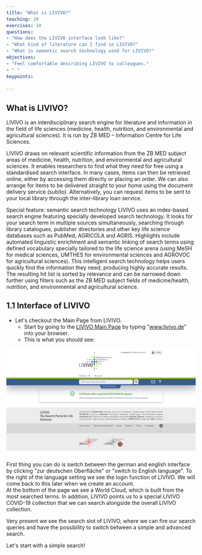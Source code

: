 ```yaml
---
title: "What is LIVIVO?"
teaching: 20
exercises: 10
questions:
- "How does the LIVIVO interface look like?"
- "What kind of literature can I find in LIVIVO?"
- "What is semantic search technology used for LIVIVO?"
objectives:
- "Feel comfortable describing LIVIVO to colleagues."
- " "
keypoints:

---
```


## What is LIVIVO?

LIVIVO is an interdisciplinary search engine for literature and information in the field of life sciences (medicine, health, nutrition, and environmental and agricultural sciences). It is run by ZB MED – Information Centre for Life Sciences.

LIVIVO draws on relevant scientific information from the ZB MED subject areas of medicine, health, nutrition, and environmental and agricultural sciences. It enables researchers to find what they need for free using a standardised search interface.
In many cases, items can then be retrieved online, either by accessing them directly or placing an order. We can also arrange for items to be delivered straight to your home using the document delivery service (subito). Alternatively, you can request items to be sent to your local library through the inter-library loan service.

Special feature: semantic search technology
LIVIVO uses an index-based search engine featuring specially developed search technology. It looks for your search term in multiple sources simultaneously, searching through library catalogues, publisher directories and other key life science databases such as PubMed, AGRICOLA and AGRIS. Highlights include automated linguistic enrichment and semantic linking of search terms using defined vocabulary specially tailored to the life science arena (using MeSH for medical sciences, UMTHES for environmental sciences and AGROVOC for agricultural sciences). This intelligent search technology helps users quickly find the information they need, producing highly accurate results. The resulting hit list is sorted by relevance and can be narrowed down further using filters such as the ZB MED subject fields of medicine/health, nutrition, and environmental and agricultural science.

## 1.1 Interface of LIVIVO

- Let's checkout the Main Page from LIVIVO.
  - Start by going to the [LIVIVO Main Page](https://www.livivo.de/app) by typing "www.livivo.de" into your browser. 
  - This is what you should see:

![LIVIVO_Main_Page](../fig/LIVIVO_Main_Page.png)

First thing you can do is switch between the german and english interface by clicking "zur deutschen Oberfläche" or "switch to English language". To the right of the language setting we see the login function of LIVIVO. We will come back to this later when we create an account.  
At the bottom of the page we see a World Cloud, which is built from the most searched terms. In addition, LIVIVO points us to a special LIVIVO COVID-19 collection that we can search alongside the overall LIVIVO collection.  

Very present we see the search slot of LIVIVO, where we can fire our search queries and have the possibility to switch between a simple and advanced search.  

Let's start with a simple search!


